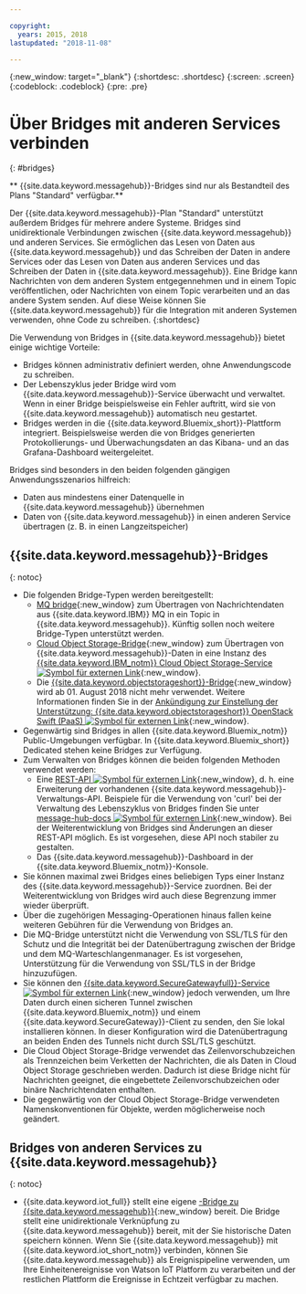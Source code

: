 ```yaml
---

copyright:
  years: 2015, 2018
lastupdated: "2018-11-08"

---
```


{:new_window: target="_blank"}
{:shortdesc: .shortdesc}
{:screen: .screen}
{:codeblock: .codeblock}
{:pre: .pre}

# Über Bridges mit anderen Services verbinden
{: #bridges}

** {{site.data.keyword.messagehub}}-Bridges sind nur als Bestandteil des Plans "Standard" verfügbar.**
<br/>

Der {{site.data.keyword.messagehub}}-Plan "Standard" unterstützt außerdem
Bridges für mehrere andere Systeme. Bridges sind unidirektionale Verbindungen zwischen {{site.data.keyword.messagehub}} und anderen Services. Sie ermöglichen
das Lesen von Daten aus {{site.data.keyword.messagehub}} und das Schreiben der Daten in andere
Services oder das Lesen von Daten aus anderen Services und das Schreiben der Daten in {{site.data.keyword.messagehub}}. Eine Bridge kann Nachrichten von dem anderen System entgegennehmen und in einem Topic veröffentlichen,
oder Nachrichten von einem Topic verarbeiten und an das andere System senden. Auf diese Weise können Sie
{{site.data.keyword.messagehub}} für die Integration mit anderen Systemen verwenden, ohne Code zu
schreiben.
{:shortdesc}

Die Verwendung von Bridges in {{site.data.keyword.messagehub}} bietet einige wichtige Vorteile:  

* Bridges können administrativ definiert werden, ohne Anwendungscode zu schreiben.
* Der Lebenszyklus jeder Bridge wird vom {{site.data.keyword.messagehub}}-Service überwacht und verwaltet. Wenn in einer Bridge beispielsweise ein Fehler auftritt, wird sie von {{site.data.keyword.messagehub}} automatisch neu gestartet.
* Bridges werden in die {{site.data.keyword.Bluemix_short}}-Plattform integriert. Beispielsweise werden die von Bridges generierten Protokollierungs- und Überwachungsdaten an das Kibana- und an das Grafana-Dashboard weitergeleitet.

Bridges sind besonders in den beiden folgenden gängigen Anwendungsszenarios hilfreich:

* Daten aus mindestens einer Datenquelle in {{site.data.keyword.messagehub}} übernehmen
* Daten von {{site.data.keyword.messagehub}} in einen anderen Service übertragen (z. B. in einen Langzeitspeicher)

## {{site.data.keyword.messagehub}}-Bridges
{: notoc}

* Die folgenden Bridge-Typen werden bereitgestellt: 
  - [MQ bridge](/docs/services/EventStreams/eventstreams105.html){:new_window} zum Übertragen von Nachrichtendaten aus {{site.data.keyword.IBM}} MQ in ein Topic in {{site.data.keyword.messagehub}}. Künftig sollen noch weitere Bridge-Typen unterstützt werden.
  - [Cloud Object Storage-Bridge](/docs/services/EventStreams/eventstreams115.html){:new_window} zum Übertragen von {{site.data.keyword.messagehub}}-Daten in eine Instanz des [{{site.data.keyword.IBM_notm}} Cloud Object Storage-Service ![Symbol für externen Link](../../icons/launch-glyph.svg "Symbol für externen Link")](/docs/services/cloud-object-storage/about-cos.html){:new_window}. 
  - Die [{{site.data.keyword.objectstorageshort}}-Bridge](/docs/services/EventStreams/eventstreams089.html){:new_window} wird ab 01. August 2018 nicht mehr verwendet. Weitere Informationen finden Sie in der [Ankündigung zur Einstellung der Unterstützung: {{site.data.keyword.objectstorageshort}} OpenStack Swift (PaaS) ![Symbol für externen Link](../../icons/launch-glyph.svg "Symbol für externen Link")](https://www.ibm.com/blogs/bluemix/2018/05/end-marketing-object-storage-openstack-swift-paas/){:new_window}.
* Gegenwärtig sind Bridges in allen {{site.data.keyword.Bluemix_notm}} Public-Umgebungen verfügbar. In {{site.data.keyword.Bluemix_short}} Dedicated stehen keine Bridges zur Verfügung.
* Zum Verwalten von Bridges können die beiden folgenden Methoden verwendet werden:
  - Eine [REST-API ![Symbol für externen Link](../../icons/launch-glyph.svg "Symbol für externen Link")](https://github.com/ibm-messaging/event-streams-docs){:new_window}, d. h. eine Erweiterung der vorhandenen {{site.data.keyword.messagehub}}-Verwaltungs-API. Beispiele für die Verwendung von 'curl' bei der Verwaltung des Lebenszyklus von Bridges finden Sie unter [message-hub-docs ![Symbol für externen Link](../../icons/launch-glyph.svg "Symbol für externen Link")](https://github.com/ibm-messaging/event-streams-docs){:new_window}. Bei der Weiterentwicklung von Bridges sind Änderungen an dieser REST-API möglich. Es ist vorgesehen, diese API noch stabiler zu gestalten.
  - Das {{site.data.keyword.messagehub}}-Dashboard in der {{site.data.keyword.Bluemix_notm}}-Konsole.
* Sie können maximal zwei Bridges eines beliebigen Typs einer Instanz des {{site.data.keyword.messagehub}}-Service zuordnen. Bei der Weiterentwicklung von Bridges wird auch diese Begrenzung immer wieder überprüft.
* Über die zugehörigen Messaging-Operationen hinaus fallen keine weiteren Gebühren für die Verwendung von Bridges an.
* Die MQ-Bridge unterstützt nicht die Verwendung von SSL/TLS für den Schutz und die Integrität bei der Datenübertragung zwischen der Bridge und dem MQ-Warteschlangenmanager. Es ist vorgesehen, Unterstützung für die Verwendung von SSL/TLS in der Bridge hinzuzufügen. 
* Sie können den [{{site.data.keyword.SecureGatewayfull}}-Service ![Symbol für externen Link](../../icons/launch-glyph.svg "Symbol für externen Link")](/docs/services/SecureGateway/index.html#getting-started-with-sg){:new_window} jedoch verwenden, um Ihre Daten
durch einen sicheren Tunnel zwischen {{site.data.keyword.Bluemix_notm}}
und einem {{site.data.keyword.SecureGateway}}-Client zu senden, den Sie lokal installieren können. In dieser Konfiguration wird die Datenübertragung an beiden Enden des Tunnels nicht durch
SSL/TLS geschützt.
* Die Cloud Object Storage-Bridge verwendet das Zeilenvorschubzeichen als Trennzeichen beim Verketten der Nachrichten, die als Daten in Cloud Object Storage geschrieben werden. Dadurch ist diese Bridge nicht für Nachrichten geeignet, die eingebettete Zeilenvorschubzeichen oder binäre Nachrichtendaten enthalten.
* Die gegenwärtig von der Cloud Object Storage-Bridge verwendeten Namenskonventionen für Objekte, werden möglicherweise noch geändert.

## Bridges von anderen Services zu {{site.data.keyword.messagehub}}
{: notoc}

* {{site.data.keyword.iot_full}} stellt eine eigene [-Bridge zu {{site.data.keyword.messagehub}}](/docs/services/EventStreams/eventstreams119.html){:new_window} bereit. Die Bridge stellt eine unidirektionale Verknüpfung zu {{site.data.keyword.messagehub}} bereit, mit der Sie historische Daten speichern können. Wenn Sie {{site.data.keyword.messagehub}} mit {{site.data.keyword.iot_short_notm}} verbinden, können Sie {{site.data.keyword.messagehub}} als Ereignispipeline verwenden, um Ihre Einheitenereignisse von Watson IoT Platform zu verarbeiten und der restlichen Plattform die Ereignisse in Echtzeit verfügbar zu machen. 


